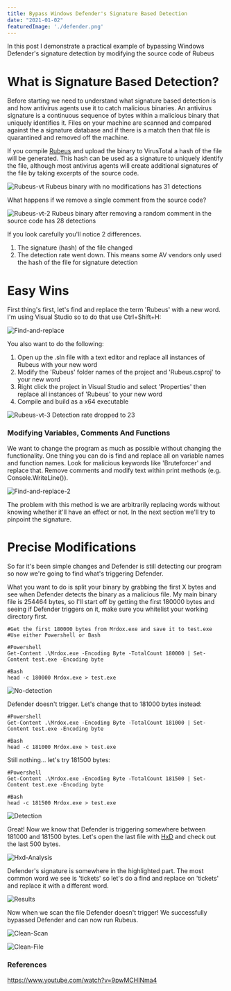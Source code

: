 ```yaml
---
title: Bypass Windows Defender's Signature Based Detection
date: "2021-01-02"
featuredImage: './defender.png'
---
```


In this post I demonstrate a practical example of bypassing Windows Defender's signature detection by modifying the source code of Rubeus<!-- end -->

# What is Signature Based Detection?

Before starting we need to understand what signature based detection is and how antivirus agents use it to catch malicious binaries. An antivirus signature is a continuous sequence of bytes within a malicious binary that uniquely identifies it. Files on your machine are scanned and compared against the a signature database and if there is a match then that file is quarantined and removed off the machine.

If you compile <a href="https://github.com/GhostPack/Rubeus">Rubeus</a> and upload the binary to VirusTotal a hash of the file will be generated. This hash can be used as a signature to uniquely identify the file, although most antivirus agents will create additional signatures of the file by taking excerpts of the source code.

![Rubeus-vt](./vt-rubeus-hash.png)
Rubeus binary with no modifications has 31 detections

What happens if we remove a single comment from the source code?

![Rubeus-vt-2](./vt-rubeus-hash-2.png)
Rubeus binary after removing a random comment in the source code has 28 detections

If you look carefully you'll notice 2 differences.

1.  The signature (hash) of the file changed
2.  The detection rate went down. This means some AV vendors only used the hash of the file for signature detection

# Easy Wins

First thing's first, let's find and replace the term 'Rubeus' with a new word. I'm using Visual Studio so to do that use Ctrl+Shift+H:

![Find-and-replace](./find-and-replace-all.png)

You also want to do the following:
1.  Open up the .sln file with a text editor and replace all instances of Rubeus with your new word
2.  Modify the 'Rubeus' folder names of the project and 'Rubeus.csproj' to your new word
3.  Right click the project in Visual Studio and select 'Properties' then replace all instances of 'Rubeus' to your new word
4.  Compile and build as a x64 executable

![Rubeus-vt-3](./vt-rubeus-hash-3.png)
Detection rate dropped to 23

### Modifying Variables, Comments And Functions

We want to change the program as much as possible without changing the functionality. One thing you can do is find and replace all on variable names and function names. Look for malicious keywords like 'Bruteforcer' and replace that. Remove comments and modify text within print methods (e.g. Console.WriteLine()).

![Find-and-replace-2](./find-and-replace-all-2.png)

The problem with this method is we are arbitrarily replacing words without knowing whether it'll have an effect or not. In the next section we'll try to pinpoint the signature.

# Precise Modifications

So far it's been simple changes and Defender is still detecting our program so now we're going to find what's triggering Defender. 

What you want to do is split your binary by grabbing the first X bytes and see when Defender detects the binary as a malicious file. My main binary file is 254464 bytes, so I'll start off by getting the first 180000 bytes and seeing if Defender triggers on it, make sure you whitelist your working directory first.

    #Get the first 180000 bytes from Mrdox.exe and save it to test.exe
    #Use either Powershell or Bash

    #Powershell
    Get-Content .\Mrdox.exe -Encoding Byte -TotalCount 180000 | Set-Content test.exe -Encoding byte

    #Bash
    head -c 180000 Mrdox.exe > test.exe

![No-detection](./no-detection.gif)

Defender doesn't trigger. Let's change that to 181000 bytes instead:

    #Powershell
    Get-Content .\Mrdox.exe -Encoding Byte -TotalCount 181000 | Set-Content test.exe -Encoding byte

    #Bash
    head -c 181000 Mrdox.exe > test.exe


Still nothing... let's try 181500 bytes:

    #Powershell
    Get-Content .\Mrdox.exe -Encoding Byte -TotalCount 181500 | Set-Content test.exe -Encoding byte

    #Bash
    head -c 181500 Mrdox.exe > test.exe


![Detection](./detection.gif)

Great! Now we know that Defender is triggering somewhere between 181000 and 181500 bytes. Let's open the last file with <a href="https://mh-nexus.de/en/hxd/">HxD</a> and check out the last 500 bytes.

![Hxd-Analysis](./hxd-analysis.png)

Defender's signature is somewhere in the highlighted part. The most common word we see is 'tickets' so let's do a find and replace on 'tickets' and replace it with a different word.

![Results](./find-and-replace-all-results.png)

Now when we scan the file Defender doesn't trigger! We successfully bypassed Defender and can now run Rubeus.

![Clean-Scan](./clean-scan.gif)

![Clean-File](./clean-file.png)

### References

https://www.youtube.com/watch?v=9pwMCHlNma4